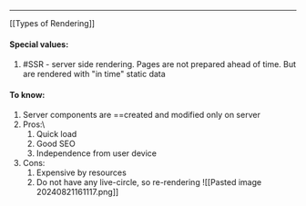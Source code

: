 ***
[[Types of Rendering]]
#### Special values:
1. #SSR - server side rendering. Pages are not prepared ahead of time. But are rendered with "in time" static data     
#### To know: 
1. Server components are ==created and modified only on server
2. Pros:\
	1. Quick load
	2. Good SEO 
	3. Independence from user device 
3. Cons:
	1. Expensive by resources
	2. Do not have any live-circle, so re-rendering 
![[Pasted image 20240821161117.png]]